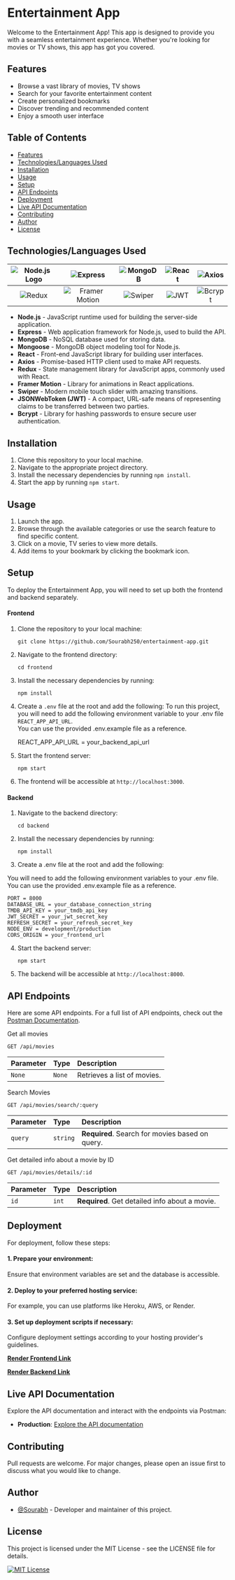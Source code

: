 # Entertainment App

Welcome to the Entertainment App! This app is designed to provide you with a seamless entertainment experience. Whether you're looking for movies or TV shows, this app has got you covered.

## Features

- Browse a vast library of movies, TV shows
- Search for your favorite entertainment content
- Create personalized bookmarks
- Discover trending and recommended content
- Enjoy a smooth user interface

## Table of Contents

- [Features](#features)
- [Technologies/Languages Used](#technologieslanguages-used)
- [Installation](#installation)
- [Usage](#usage)
- [Setup](#setup)
- [API Endpoints](#api-endpoints)
- [Deployment](#deployment)
- [Live API Documentation](#live-api-documentation)
- [Contributing](#contributing)
- [Author](#author)
- [License](#license)

## Technologies/Languages Used

| ![Node.js Logo](https://img.shields.io/badge/Node.js-%E2%9C%94-brightgreen) | ![Express](https://img.shields.io/badge/Express-%E2%9C%94-blue) | ![MongoDB](https://img.shields.io/badge/MongoDB-%E2%9C%94-green) | ![React](https://img.shields.io/badge/React-%E2%9C%94-blue) | ![Axios](https://img.shields.io/badge/Axios-%E2%9C%94-lightgrey) |
|:--:|:--:|:--:|:--:|:--:|
| ![Redux](https://img.shields.io/badge/Redux-%E2%9C%94-purple) | ![Framer Motion](https://img.shields.io/badge/Framer%20Motion-%E2%9C%94-pink) | ![Swiper](https://img.shields.io/badge/Swiper-%E2%9C%94-orange) | ![JWT](https://img.shields.io/badge/JSONWebToken-%E2%9C%94-brightgreen) | ![Bcrypt](https://img.shields.io/badge/Bcrypt-%E2%9C%94-blueviolet) |

- **Node.js** - JavaScript runtime used for building the server-side application.
- **Express** - Web application framework for Node.js, used to build the API.
- **MongoDB** - NoSQL database used for storing data.
- **Mongoose** - MongoDB object modeling tool for Node.js.
- **React** - Front-end JavaScript library for building user interfaces.
- **Axios** - Promise-based HTTP client used to make API requests.
- **Redux** - State management library for JavaScript apps, commonly used with React.
- **Framer Motion** - Library for animations in React applications.
- **Swiper** - Modern mobile touch slider with amazing transitions.
- **JSONWebToken (JWT)** - A compact, URL-safe means of representing claims to be transferred between two parties.
- **Bcrypt** - Library for hashing passwords to ensure secure user authentication.

## Installation

1. Clone this repository to your local machine.
2. Navigate to the appropriate project directory.
3. Install the necessary dependencies by running `npm install`.
4. Start the app by running `npm start`.

## Usage

1. Launch the app.
2. Browse through the available categories or use the search feature to find specific content.
3. Click on a movie, TV series  to view more details.
4. Add items to your bookmark by clicking the bookmark icon.

## Setup

To deploy the Entertainment App, you will need to set up both the frontend and backend separately.

#### Frontend

1. Clone the repository to your local machine:
    ```
    git clone https://github.com/Sourabh250/entertainment-app.git
    ```

2. Navigate to the frontend directory:
    ```
    cd frontend
    ```

3. Install the necessary dependencies by running:
    ```
    npm install
    ```
4. Create a `.env` file at the root and add the following:
To run this project, you will need to add the following environment variable to your .env file
`REACT_APP_API_URL`.  
You can use the provided .env.example file as a reference.
    
    REACT_APP_API_URL = your_backend_api_url

5. Start the frontend server:
    ```
    npm start
    ```

6. The frontend will be accessible at `http://localhost:3000`.

#### Backend

1. Navigate to the backend directory:
    ```
    cd backend
    ```

2. Install the necessary dependencies by running:
    ```
    npm install
    ```
3. Create a .env file at the root and add the following:

You will need to add the following environment variables to your .env file.
You can use the provided .env.example file as a reference.

    PORT = 8000
    DATABASE_URL = your_database_connection_string
    TMDB_API_KEY = your_tmdb_api_key
    JWT_SECRET = your_jwt_secret_key
    REFRESH_SECRET = your_refresh_secret_key
    NODE_ENV = development/production
    CORS_ORIGIN = your_frontend_url

4. Start the backend server:
    ```
    npm start
    ```

5. The backend will be accessible at `http://localhost:8000`.

## API Endpoints

Here are some  API endpoints. For a full list of API endpoints, check out the [Postman Documentation](https://www.postman.com/sourabhbanik234/workspace/workspace/collection/38358652-199eef21-5fc3-4561-8c88-a902fed16933?action=share&creator=38358652).

Get all movies
```
GET /api/movies
```
| Parameter | Type     | Description                |
| :-------- | :------- | :------------------------- |
| `None` | `None` | Retrieves a list of movies. |

Search Movies
```
GET /api/movies/search/:query
```
| Parameter | Type     | Description                |
| :-------- | :------- | :------------------------- |
| `query` | `string` | **Required**. Search for movies based on  query. |

Get detailed info about a movie by ID
```
GET /api/movies/details/:id
```
| Parameter | Type     | Description                |
| :-------- | :------- | :------------------------- |
| `id` | `int` | **Required**. Get detailed info about a movie. |


## Deployment
For deployment, follow these steps:

#### 1. Prepare your environment:
Ensure that environment variables are set and the database is accessible.
#### 2. Deploy to your preferred hosting service:
For example, you can use platforms like Heroku, AWS, or Render.
#### 3. Set up deployment scripts if necessary:
Configure deployment settings according to your hosting provider's guidelines.

[**Render Frontend Link**](https://entertainment-app-frontend-18em.onrender.com)

[**Render Backend Link**](https://entertainment-app-9u0i.onrender.com)

## Live API Documentation
Explore the API documentation and interact with the endpoints via Postman:
- **Production**: [Explore the API documentation](https://www.postman.com/sourabhbanik234/workspace/workspace/collection/38358652-199eef21-5fc3-4561-8c88-a902fed16933?action=share&creator=38358652)

## Contributing
Pull requests are welcome. For major changes, please open an issue first to discuss what you would like to change.

## Author

- [@Sourabh](https://github.com/Sourabh250) - Developer and maintainer of this project.

## License
This project is licensed under the MIT License - see the LICENSE file for details.

[![MIT License](https://img.shields.io/badge/License-MIT-green.svg)](https://choosealicense.com/licenses/mit/)